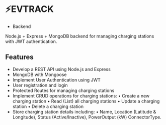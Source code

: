 # ⚡EVTRACK

- Backend

Node.js + Express + MongoDB backend for managing charging stations with JWT authentication.

## Features

- Develop a REST API using Node.js and Express
- MongoDB with Mongoose
- Implement User Authentication using JWT
- User registration and login
- Protected Routes for managing charging stations
- Implement CRUD operations for charging stations:
    • Create a new charging station
    • Read (List) all charging stations
    • Update a charging station
    • Delete a charging station
- Store charging station details including:
    • Name, Location (Latitude & Longitude), Status (Active/Inactive), PowerOutput (kW) ConnectorType.



